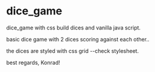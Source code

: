 # dice_game
dice_game with css build dices and vanilla java script.

basic dice game with 2 dices scoring against each other..

the dices are styled with css grid --check stylesheet.

best regards, Konrad!
